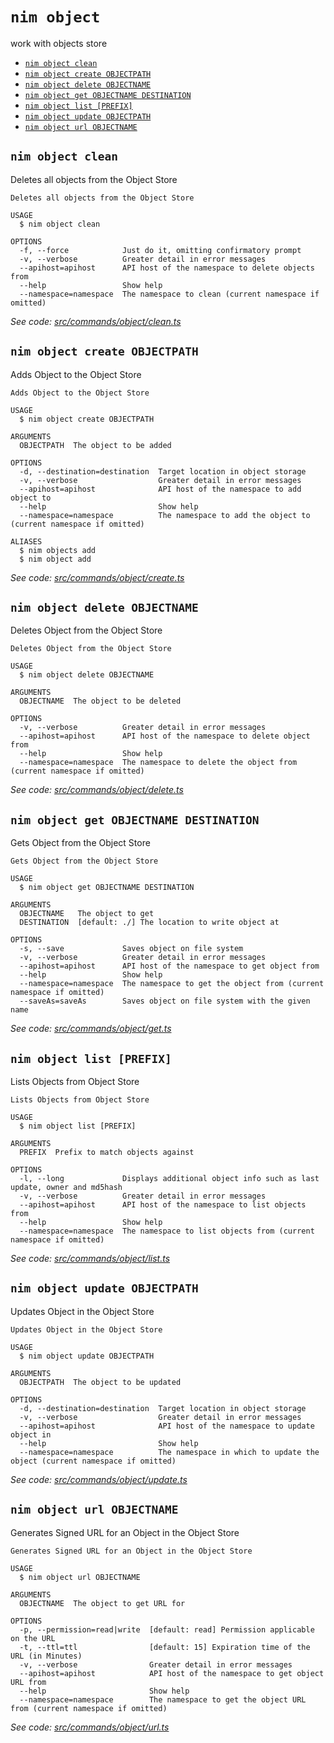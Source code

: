 `nim object`
============

work with objects store

* [`nim object clean`](#nim-object-clean)
* [`nim object create OBJECTPATH`](#nim-object-create-objectpath)
* [`nim object delete OBJECTNAME`](#nim-object-delete-objectname)
* [`nim object get OBJECTNAME DESTINATION`](#nim-object-get-objectname-destination)
* [`nim object list [PREFIX]`](#nim-object-list-prefix)
* [`nim object update OBJECTPATH`](#nim-object-update-objectpath)
* [`nim object url OBJECTNAME`](#nim-object-url-objectname)

## `nim object clean`

Deletes all objects from the Object Store

```
Deletes all objects from the Object Store

USAGE
  $ nim object clean

OPTIONS
  -f, --force            Just do it, omitting confirmatory prompt
  -v, --verbose          Greater detail in error messages
  --apihost=apihost      API host of the namespace to delete objects from
  --help                 Show help
  --namespace=namespace  The namespace to clean (current namespace if omitted)
```

_See code: [src/commands/object/clean.ts](https://github.com/nimbella/nimbella-cli/blob/v1.10.2/src/commands/object/clean.ts)_

## `nim object create OBJECTPATH`

Adds Object to the Object Store

```
Adds Object to the Object Store

USAGE
  $ nim object create OBJECTPATH

ARGUMENTS
  OBJECTPATH  The object to be added

OPTIONS
  -d, --destination=destination  Target location in object storage
  -v, --verbose                  Greater detail in error messages
  --apihost=apihost              API host of the namespace to add object to
  --help                         Show help
  --namespace=namespace          The namespace to add the object to (current namespace if omitted)

ALIASES
  $ nim objects add
  $ nim object add
```

_See code: [src/commands/object/create.ts](https://github.com/nimbella/nimbella-cli/blob/v1.10.2/src/commands/object/create.ts)_

## `nim object delete OBJECTNAME`

Deletes Object from the Object Store

```
Deletes Object from the Object Store

USAGE
  $ nim object delete OBJECTNAME

ARGUMENTS
  OBJECTNAME  The object to be deleted

OPTIONS
  -v, --verbose          Greater detail in error messages
  --apihost=apihost      API host of the namespace to delete object from
  --help                 Show help
  --namespace=namespace  The namespace to delete the object from (current namespace if omitted)
```

_See code: [src/commands/object/delete.ts](https://github.com/nimbella/nimbella-cli/blob/v1.10.2/src/commands/object/delete.ts)_

## `nim object get OBJECTNAME DESTINATION`

Gets Object from the Object Store

```
Gets Object from the Object Store

USAGE
  $ nim object get OBJECTNAME DESTINATION

ARGUMENTS
  OBJECTNAME   The object to get
  DESTINATION  [default: ./] The location to write object at

OPTIONS
  -s, --save             Saves object on file system
  -v, --verbose          Greater detail in error messages
  --apihost=apihost      API host of the namespace to get object from
  --help                 Show help
  --namespace=namespace  The namespace to get the object from (current namespace if omitted)
  --saveAs=saveAs        Saves object on file system with the given name
```

_See code: [src/commands/object/get.ts](https://github.com/nimbella/nimbella-cli/blob/v1.10.2/src/commands/object/get.ts)_

## `nim object list [PREFIX]`

Lists Objects from Object Store

```
Lists Objects from Object Store

USAGE
  $ nim object list [PREFIX]

ARGUMENTS
  PREFIX  Prefix to match objects against

OPTIONS
  -l, --long             Displays additional object info such as last update, owner and md5hash
  -v, --verbose          Greater detail in error messages
  --apihost=apihost      API host of the namespace to list objects from
  --help                 Show help
  --namespace=namespace  The namespace to list objects from (current namespace if omitted)
```

_See code: [src/commands/object/list.ts](https://github.com/nimbella/nimbella-cli/blob/v1.10.2/src/commands/object/list.ts)_

## `nim object update OBJECTPATH`

Updates Object in the Object Store

```
Updates Object in the Object Store

USAGE
  $ nim object update OBJECTPATH

ARGUMENTS
  OBJECTPATH  The object to be updated

OPTIONS
  -d, --destination=destination  Target location in object storage
  -v, --verbose                  Greater detail in error messages
  --apihost=apihost              API host of the namespace to update object in
  --help                         Show help
  --namespace=namespace          The namespace in which to update the object (current namespace if omitted)
```

_See code: [src/commands/object/update.ts](https://github.com/nimbella/nimbella-cli/blob/v1.10.2/src/commands/object/update.ts)_

## `nim object url OBJECTNAME`

Generates Signed URL for an Object in the Object Store

```
Generates Signed URL for an Object in the Object Store

USAGE
  $ nim object url OBJECTNAME

ARGUMENTS
  OBJECTNAME  The object to get URL for

OPTIONS
  -p, --permission=read|write  [default: read] Permission applicable on the URL
  -t, --ttl=ttl                [default: 15] Expiration time of the URL (in Minutes)
  -v, --verbose                Greater detail in error messages
  --apihost=apihost            API host of the namespace to get object URL from
  --help                       Show help
  --namespace=namespace        The namespace to get the object URL from (current namespace if omitted)
```

_See code: [src/commands/object/url.ts](https://github.com/nimbella/nimbella-cli/blob/v1.10.2/src/commands/object/url.ts)_
